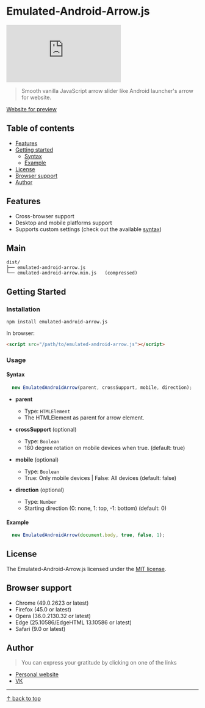 # Emulated-Android-Arrow.js
![npm](https://img.shields.io/npm/dt/emulated-android-arrow.js)
> Smooth vanilla JavaScript arrow slider like Android launcher's arrow for website.

[Website for preview](https://kenclaron.github.io/kenclaron/)

## Table of contents
- [Features](#features)
- [Getting started](#getting-started)
  - [Syntax](#syntax)
  - [Example](#example)
- [License](#license)
- [Browser support](#browser-support)
- [Author](#author)

## Features

- Cross-browser support
- Desktop and mobile platforms support
- Supports custom settings (check out the available [syntax](#syntax))

## Main

```text
dist/
├── emulated-android-arrow.js
└── emulated-android-arrow.min.js   (compressed)
```

## Getting Started

### Installation

```
npm install emulated-android-arrow.js
```

In browser:

```html
<script src="/path/to/emulated-android-arrow.js"></script>
```

### Usage

#### Syntax

```js
  new EmulatedAndroidArrow(parent, crossSupport, mobile, direction);
```

- **parent**
  - Type: `HTMLElement`
  - The HTMLElement as parent for arrow element.

- **crossSupport** (optional)
  - Type: `Boolean`
  - 180 degree rotation on mobile devices when true. (default: true)

- **mobile** (optional)
  - Type: `Boolean`
  - True: Only mobile devices | False: All devices (default: false)

- **direction** (optional)
  - Type: `Number`
  - Starting direction (0: none, 1: top, -1: bottom) (default: 0)

#### Example

```js
  new EmulatedAndroidArrow(document.body, true, false, 1);
```

## License

The Emulated-Android-Arrow.js licensed under the [MIT license](https://opensource.org/licenses/MIT).

## Browser support

- Chrome (49.0.2623 or latest)
- Firefox (45.0 or latest)
- Opera (36.0.2130.32 or latest)
- Edge (25.10586/EdgeHTML 13.10586 or latest)
- Safari (9.0 or latest)

## Author

> You can express your gratitude by clicking on one of the links

- [Personal website](https://kenclaron.github.io/kenclaron/)
- [VK](https://vk.com/club190729942)

___________________________________

[↑ back to top](#table-of-contents)
